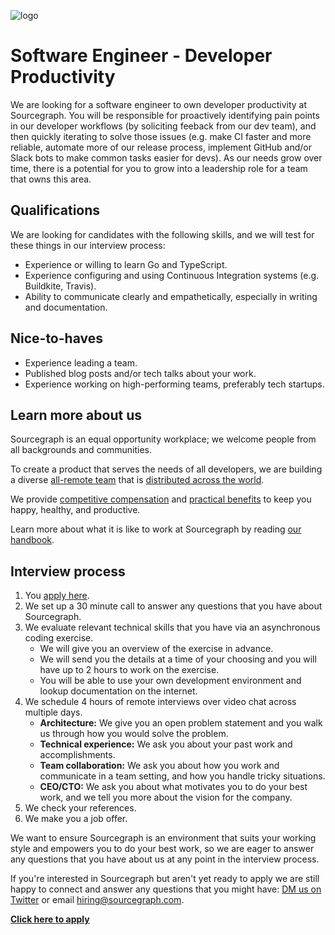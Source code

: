 ![logo](https://sourcegraph.com/.assets/img/sourcegraph-light-head-logo.svg)

# Software Engineer - Developer Productivity

We are looking for a software engineer to own developer productivity at Sourcegraph. You will be responsible for proactively identifying pain points in our developer workflows (by soliciting feeback from our dev team), and then quickly iterating to solve those issues (e.g. make CI faster and more reliable, automate more of our release process, implement GitHub and/or Slack bots to make common tasks easier for devs). As our needs grow over time, there is a potential for you to grow into a leadership role for a team that owns this area.

## Qualifications

We are looking for candidates with the following skills, and we will test for these things in our interview process:

<!-- This section is WIP and I am looking for suggestions -->

- Experience or willing to learn Go and TypeScript.
- Experience configuring and using Continuous Integration systems (e.g. Buildkite, Travis).
- Ability to communicate clearly and empathetically, especially in writing and documentation.

## Nice-to-haves

- Experience leading a team.
- Published blog posts and/or tech talks about your work.
- Experience working on high-performing teams, preferably tech startups.

## Learn more about us

Sourcegraph is an equal opportunity workplace; we welcome people from all backgrounds and communities.

To create a product that serves the needs of all developers, we are building a diverse [all-remote team](https://about.sourcegraph.com/company/remote) that is [distributed across the world](https://about.sourcegraph.com/company/team).

We provide [competitive compensation](https://about.sourcegraph.com/handbook/people-ops/compensation) and [practical benefits](https://about.sourcegraph.com/handbook/people-ops/benefits-and-perks) to keep you happy, healthy, and productive.

Learn more about what it is like to work at Sourcegraph by reading [our handbook](https://about.sourcegraph.com/handbook/).

## Interview process

1. You [apply here](TODO).
1. We set up a 30 minute call to answer any questions that you have about Sourcegraph.
1. We evaluate relevant technical skills that you have via an asynchronous coding exercise.
   - We will give you an overview of the exercise in advance.
   - We will send you the details at a time of your choosing and you will have up to 2 hours to work on the exercise.
   - You will be able to use your own development environment and lookup documentation on the internet.
1. We schedule 4 hours of remote interviews over video chat across multiple days.
   - **Architecture:** We give you an open problem statement and you walk us through how you would solve the problem.
   - **Technical experience:** We ask you about your past work and accomplishments.
   - **Team collaboration:** We ask you about how you work and communicate in a team setting, and how you handle tricky situations.
   - **CEO/CTO:** We ask you about what motivates you to do your best work, and we tell you more about the vision for the company.
1. We check your references.
1. We make you a job offer.

We want to ensure Sourcegraph is an environment that suits your working style and empowers you to do your best work, so we are eager to answer any questions that you have about us at any point in the interview process.

If you're interested in Sourcegraph but aren't yet ready to apply we are still happy to connect and answer any questions that you might have: [DM us on Twitter](https://twitter.com/srcgraph) or email hiring@sourcegraph.com.

**[Click here to apply](TODO)**
